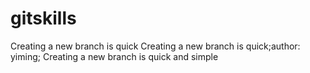 # gitskills
Creating a new branch is quick
Creating a new branch is quick;author: yiming;
Creating a new branch is quick and simple
